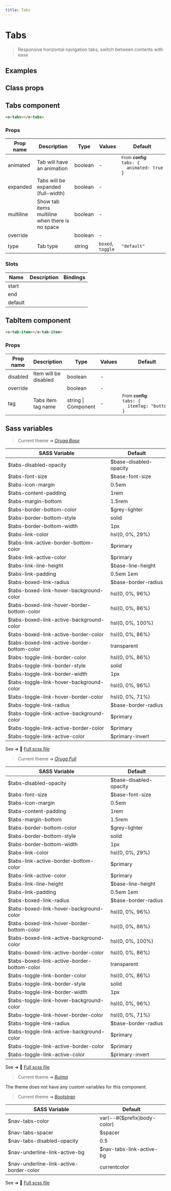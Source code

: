```yaml
---
title: Tabs
---
```


# Tabs

<div class="vp-doc">

> Responsive horizontal navigation tabs, switch between contents with ease

<Carbon />
</div>

<div class="vp-example">

## Examples

<example-tabs />

</div>
<div class="vp-example">

## Class props

<inspector-tabs-viewer />

</div>

<div class="vp-doc">

## Tabs component

```html
<o-tabs></o-tabs>
```

### Props

| Prop name | Description                                     | Type    | Values            | Default                                                                                                                                       |
| --------- | ----------------------------------------------- | ------- | ----------------- | --------------------------------------------------------------------------------------------------------------------------------------------- |
| animated  | Tab will have an animation                      | boolean | -                 | <div><small>From <b>config</b>:</small></div><code style='white-space: nowrap; padding: 0;'>tabs: {<br>&nbsp;&nbsp;animated: true<br>}</code> |
| expanded  | Tabs will be expanded (full-width)              | boolean | -                 | <code style='white-space: nowrap; padding: 0;'></code>                                                                                        |
| multiline | Show tab items multiline when there is no space | boolean | -                 | <code style='white-space: nowrap; padding: 0;'></code>                                                                                        |
| override  |                                                 | boolean | -                 | <code style='white-space: nowrap; padding: 0;'></code>                                                                                        |
| type      | Tab type                                        | string  | `boxed`, `toggle` | <code style='white-space: nowrap; padding: 0;'>"default"</code>                                                                               |

### Slots

| Name    | Description | Bindings |
| ------- | ----------- | -------- |
| start   |             |          |
| end     |             |          |
| default |             |          |

</div>

<div class="vp-doc">

## TabItem component

```html
<o-tab-item></o-tab-item>
```

### Props

| Prop name | Description           | Type                | Values | Default                                                                                                                                          |
| --------- | --------------------- | ------------------- | ------ | ------------------------------------------------------------------------------------------------------------------------------------------------ |
| disabled  | Item will be disabled | boolean             | -      | <code style='white-space: nowrap; padding: 0;'></code>                                                                                           |
| override  |                       | boolean             | -      | <code style='white-space: nowrap; padding: 0;'></code>                                                                                           |
| tag       | Tabs item tag name    | string \| Component | -      | <div><small>From <b>config</b>:</small></div><code style='white-space: nowrap; padding: 0;'>tabs: {<br>&nbsp;&nbsp;itemTag: "button"<br>}</code> |

</div>

<div class="vp-doc">

</div>
<div class="vp-doc">

## Sass variables

<div class="theme-orugabase">

> Current theme ➜ _[Oruga Base](https://github.com/oruga-ui/theme-oruga)_

| SASS Variable                               | Default                |
| ------------------------------------------- | ---------------------- |
| $tabs-disabled-opacity                      | $base-disabled-opacity |
| $tabs-font-size                             | $base-font-size        |
| $tabs-icon-margin                           | 0.5em                  |
| $tabs-content-padding                       | 1rem                   |
| $tabs-margin-bottom                         | 1.5rem                 |
| $tabs-border-bottom-color                   | $grey-lighter          |
| $tabs-border-bottom-style                   | solid                  |
| $tabs-border-bottom-width                   | 1px                    |
| $tabs-link-color                            | hsl(0, 0%, 29%)        |
| $tabs-link-active-border-bottom-color       | $primary               |
| $tabs-link-active-color                     | $primary               |
| $tabs-link-line-height                      | $base-line-height      |
| $tabs-link-padding                          | 0.5em 1em              |
| $tabs-boxed-link-radius                     | $base-border-radius    |
| $tabs-boxed-link-hover-background-color     | hsl(0, 0%, 96%)        |
| $tabs-boxed-link-hover-border-bottom-color  | hsl(0, 0%, 86%)        |
| $tabs-boxed-link-active-background-color    | hsl(0, 0%, 100%)       |
| $tabs-boxed-link-active-border-color        | hsl(0, 0%, 86%)        |
| $tabs-boxed-link-active-border-bottom-color | transparent            |
| $tabs-toggle-link-border-color              | hsl(0, 0%, 86%)        |
| $tabs-toggle-link-border-style              | solid                  |
| $tabs-toggle-link-border-width              | 1px                    |
| $tabs-toggle-link-hover-background-color    | hsl(0, 0%, 96%)        |
| $tabs-toggle-link-hover-border-color        | hsl(0, 0%, 71%)        |
| $tabs-toggle-link-radius                    | $base-border-radius    |
| $tabs-toggle-link-active-background-color   | $primary               |
| $tabs-toggle-link-active-border-color       | $primary               |
| $tabs-toggle-link-active-color              | $primary-invert        |

See ➜ 📄 [Full scss file](https://github.com/oruga-ui/theme-oruga/tree/main/src/assets/scss/components/_tabs.scss)

</div><div class="theme-orugafull">

> Current theme ➜ _[Oruga Full](https://github.com/oruga-ui/theme-oruga)_

| SASS Variable                               | Default                |
| ------------------------------------------- | ---------------------- |
| $tabs-disabled-opacity                      | $base-disabled-opacity |
| $tabs-font-size                             | $base-font-size        |
| $tabs-icon-margin                           | 0.5em                  |
| $tabs-content-padding                       | 1rem                   |
| $tabs-margin-bottom                         | 1.5rem                 |
| $tabs-border-bottom-color                   | $grey-lighter          |
| $tabs-border-bottom-style                   | solid                  |
| $tabs-border-bottom-width                   | 1px                    |
| $tabs-link-color                            | hsl(0, 0%, 29%)        |
| $tabs-link-active-border-bottom-color       | $primary               |
| $tabs-link-active-color                     | $primary               |
| $tabs-link-line-height                      | $base-line-height      |
| $tabs-link-padding                          | 0.5em 1em              |
| $tabs-boxed-link-radius                     | $base-border-radius    |
| $tabs-boxed-link-hover-background-color     | hsl(0, 0%, 96%)        |
| $tabs-boxed-link-hover-border-bottom-color  | hsl(0, 0%, 86%)        |
| $tabs-boxed-link-active-background-color    | hsl(0, 0%, 100%)       |
| $tabs-boxed-link-active-border-color        | hsl(0, 0%, 86%)        |
| $tabs-boxed-link-active-border-bottom-color | transparent            |
| $tabs-toggle-link-border-color              | hsl(0, 0%, 86%)        |
| $tabs-toggle-link-border-style              | solid                  |
| $tabs-toggle-link-border-width              | 1px                    |
| $tabs-toggle-link-hover-background-color    | hsl(0, 0%, 96%)        |
| $tabs-toggle-link-hover-border-color        | hsl(0, 0%, 71%)        |
| $tabs-toggle-link-radius                    | $base-border-radius    |
| $tabs-toggle-link-active-background-color   | $primary               |
| $tabs-toggle-link-active-border-color       | $primary               |
| $tabs-toggle-link-active-color              | $primary-invert        |

See ➜ 📄 [Full scss file](https://github.com/oruga-ui/theme-oruga/tree/main/src/assets/scss/components/_tabs.scss)

</div><div class="theme-bulma">

> Current theme ➜ _[Bulma](https://github.com/oruga-ui/theme-bulma)_

<p>The theme does not have any custom variables for this component.</p>
</div><div class="theme-bootstrap">

> Current theme ➜ _[Bootstrap](https://github.com/oruga-ui/theme-bootstrap)_

| SASS Variable                           | Default                     |
| --------------------------------------- | --------------------------- |
| $nav-tabs-color                         | var(--#{$prefix}body-color) |
| $nav-tabs-spacer                        | $spacer                     |
| $nav-tabs-disabled-opacity              | 0.5                         |
| $nav-underline-link-active-bg           | $nav-tabs-link-active-bg    |
| $nav-underline-link-active-border-color | currentcolor                |

See ➜ 📄 [Full scss file](https://github.com/oruga-ui/theme-bootstrap/tree/main/src/assets/scss/components/_tabs.scss)

</div>

</div>
